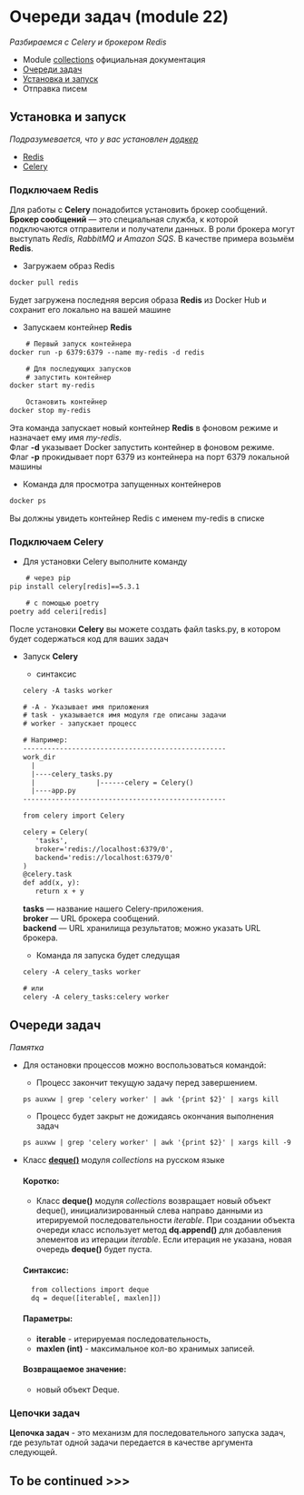 # Очереди задач (module 22)

*Разбираемся с Celery и брокером Redis*

* Module [collections](https://docs.python.org/3/library/collections.html) официальная документация
* [Очереди задач](#очереди-задач)
* [Установка и запуск](#установка-и-запуск)
* Отправка писем

## Установка и запуск

*Подразумевается, что у вас установлен [додкер](../module_09_docker/Docker.md)*

* [Redis](#подключаем-redis)
* [Celery](#подключаем-celery)

### Подключаем Redis

Для работы с **Celery** понадобится установить брокер сообщений.<br> 
**Брокер сообщений** — это специальная служба, к которой подключаются отправители и получатели данных. В роли брокера могут выступать *Redis, RabbitMQ и Amazon SQS*. В качестве примера возьмём **Redis**.

* Загружаем образ Redis
```html
docker pull redis
```
Будет загружена последняя версия образа **Redis** из Docker Hub и сохранит его локально на вашей машине

* Запускаем контейнер **Redis**
```html
    # Первый запуск контейнера
docker run -p 6379:6379 --name my-redis -d redis

    # Для последующих запусков
    # запустить контейнер
docker start my-redis

    Остановить контейнер
docker stop my-redis
```
Эта команда запускает новый контейнер **Redis** в фоновом режиме и назначает ему имя *my-redis*.<br> 
Флаг **-d** указывает Docker запустить контейнер в фоновом режиме.<br> 
Флаг **-p** прокидывает порт 6379 из контейнера на порт 6379 локальной машины

* Команда для просмотра запущенных контейнеров
```html
docker ps
```
Вы должны увидеть контейнер Redis с именем my-redis в списке

### Подключаем Celery

* Для установки Celery выполните команду
```html
    # через pip
pip install celery[redis]==5.3.1

    # с помощью poetry
poetry add celeri[redis]
```
После установки **Celery** вы можете создать файл tasks.py, в котором будет содержаться код для ваших задач

* Запуск **Celery**
    * синтаксис
    ```html
    celery -A tasks worker

    # -А - Указывает имя приложения
    # task - указывается имя модуля где описаны задачи
    # worker - запускает процесс

    # Например:
    --------------------------------------------------
    work_dir
      |
      |----celery_tasks.py
      |               |------celery = Celery()
      |----app.py
    --------------------------------------------------

    from celery import Celery

    celery = Celery(
       'tasks',
       broker='redis://localhost:6379/0',
       backend='redis://localhost:6379/0'
    )
    @celery.task
    def add(x, y):
       return x + y
    ```
    **tasks** — название нашего Celery-приложения.<br>
    **broker** — URL брокера сообщений. <br>
    **backend** — URL хранилища результатов; можно указать URL брокера. 

    * Команда  ля запуска будет следущая
    ```html
    celery -A celery_tasks worker

    # или
    celery -A celery_tasks:celery worker
    ```

## Очереди задач

*Памятка*
* Для остановки процессов можно воспользоваться командой:
  * Процесс закончит текущую задачу перед завершением. 
  ```html
  ps auxww | grep 'celery worker' | awk '{print $2}' | xargs kill
  ```
  * Процесс будет закрыт не дожидаясь окончания выполнения задач
  ```html
  ps auxww | grep 'celery worker' | awk '{print $2}' | xargs kill -9
  ```

* Класс **[deque()](https://docs-python.ru/standart-library/modul-collections-python/klass-deque-modulja-collections/)** модуля *collections* на русском языке

  #### Коротко:
  * Класс **deque()** модуля *collections* возвращает новый объект deque(), 
  инициализированный слева направо данными из итерируемой последовательности *iterable*.
  При создании объекта очереди класс использует метод **dq.append()** для добавления элементов из итерации *iterable*. 
  Если итерация не указана, новая очередь **deque()** будет пуста.

  #### Синтаксис:
  ```html
    from collections import deque
    dq = deque([iterable[, maxlen]])
  ```
  #### Параметры:
    * **iterable** - итерируемая последовательность,
    * **maxlen (int)** - максимальное кол-во хранимых записей.

  #### Возвращаемое значение:
    * новый объект Deque.

### Цепочки задач

**Цепочка задач** - это механизм для последовательного запуска задач, где результат одной задачи передается в качестве аргумента следующей.<br>

## To be continued >>>